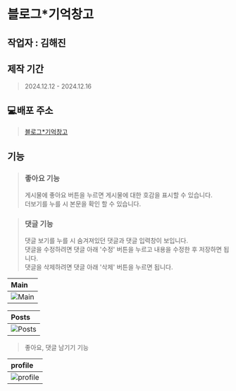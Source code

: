 # 블로그*기억창고

## 작업자 : 김해진

## 제작 기간
> 2024.12.12 - 2024.12.16

## 💻배포 주소
>[블로그*기억창고](https://myjin0806-blog-test.netlify.app/)

## 기능
> ### 좋아요 기능
> 게시물에 좋아요 버튼을 누르면 게시물에 대한 호감을 표시할 수 있습니다. <br>
> 더보기를 누를 시 본문을 확인 할 수 있습니다. <br>

> ### 댓글 기능
> 댓글 보기를 누를 시 숨겨져있던 댓글과 댓글 입력창이 보입니다. <br>
> 댓글을 수정하려면 댓글 아래 '수정' 버튼을 누르고 내용을 수정한 후 저장하면 됩니다. <br>
> 댓글을 삭제하려면 댓글 아래 '삭제' 버튼을 누르면 됩니다. <br>


| Main                                                                                                      |
| :---------------------------------------------------------------------------------------------------------------------- |
|![Main](https://github.com/user-attachments/assets/f00a3767-58b9-463d-ad22-6964f7617bb6)  |

| Posts                                                                                                      |
| :---------------------------------------------------------------------------------------------------------------------- |
| ![Posts](https://github.com/user-attachments/assets/e460aa19-2d5b-41c9-a36c-492ca6061be0)|
>좋아요, 댓글 남기기 기능

| profile                                                                                                      |
| :---------------------------------------------------------------------------------------------------------------------- |
| ![profile](https://github.com/user-attachments/assets/e9cd2bfa-4fa7-4786-983a-1cfb9d39bfeb) |
